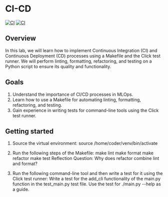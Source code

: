 # CI-CD
[![CI](https://github.com/LoicSteve/CI-CD/actions/workflows/cicd.yml/badge.svg)](https://github.com/LoicSteve/CI-CD/actions/workflows/cicd.yml)
[![CI](https://github.com/LoicSteve/CI-CD/actions/workflows/cicd.yml/badge.svg)](https://github.com/LoicSteve/CI-CD/actions/workflows/cicd.yml)
## Overview

 
In this lab, we will learn how to implement Continuous Integration (CI) and Continuous Deployment (CD) processes using a Makefile and the Click test runner. We will perform linting, formatting, refactoring, and testing on a Python script to ensure its quality and functionality.

## Goals
1. Understand the importance of CI/CD processes in MLOps.
2. Learn how to use a Makefile for automating linting, formatting, refactoring, and testing.
3. Gain experience in writing tests for command-line tools using the Click test runner.

## Getting started

1. Source the virtual environment:
source /home/coder/venv/bin/activate
2. Run the following steps of the Makefile:
make lint
make format
make refactor
make test
Reflection Question: Why does refactor combine lint and format?

3. Run the following command-line tool and then write a test for it using the Click test runner:
Write a test for the add_cli functionality of the main.py function in the test_main.py test file.
Use the test for ./main.py --help as a guide.
